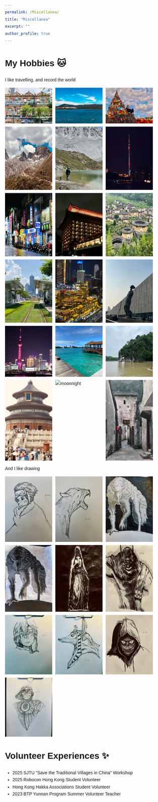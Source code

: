 ```yaml
---
permalink: /Miscellanea/
title: "Miscellanea"
excerpt: ""
author_profile: true
---
```


# My Hobbies 🐱
I like travelling, and record the world
<div style="display: flex; flex-wrap: wrap; gap: 10px;">
  <img src="/images/p1.jpg" alt="wolf 1" style="width: 150px; height: auto;">
  <img src="/images/p2.jpg" alt="wolf 2" style="width: 150px; height: auto;">
  <img src="/images/p3.jpg" alt="T" style="width: 150px; height: auto;">
  <img src="/images/p4.jpg" alt="batman" style="width: 150px; height: auto;">
  <img src="/images/p5.jpg" alt="girl" style="width: 150px; height: auto;">
  <img src="/images/p8.jpg" alt="moonnight" style="width: 150px; height: auto;">
  <img src="/images/p10.jpg" alt="moonnight" style="width: 150px; height: auto;">
  <img src="/images/p11.jpg" alt="moonnight" style="width: 150px; height: auto;">
  <img src="/images/p12.jpg" alt="moonnight" style="width: 150px; height: auto;">
  <img src="/images/p13.jpg" alt="moonnight" style="width: 150px; height: auto;">
  <img src="/images/p14.jpg" alt="moonnight" style="width: 150px; height: auto;">
  <img src="/images/p15.jpg" alt="moonnight" style="width: 150px; height: auto;">
  <img src="/images/sh.jpg" alt="moonnight" style="width: 150px; height: auto;">
  <img src="/images/maldives.jpg" alt="moonnight" style="width: 150px; height: auto;">
  <img src="/images/guilin.jpg" alt="moonnight" style="width: 150px; height: auto;">
  <img src="/images/BJ.jpg" alt="moonnight" style="width: 150px; height: auto;">
  <img src="/images/lj.jpg" alt="moonnight" style="width: 150px; height: auto;">
  <img src="/images/bz.jpg" alt="moonnight" style="width: 150px; height: auto;">
</div>

And I like drawing

<div style="display: flex; flex-wrap: wrap; gap: 10px;">
  <img src="/images/r.jpg" alt="wolf 1" style="width: 150px; height: auto;">
  <img src="/images/m.jpg" alt="wolf 1" style="width: 150px; height: auto;">
  <img src="/images/wolf1.jpg" alt="wolf 1" style="width: 150px; height: auto;">
  <img src="/images/wolf2.jpg" alt="wolf 2" style="width: 150px; height: auto;">
  <img src="/images/T.jpg" alt="T" style="width: 150px; height: auto;">
  <img src="/images/batman.jpg" alt="batman" style="width: 150px; height: auto;">
  <img src="/images/girl.jpg" alt="girl" style="width: 150px; height: auto;">
  <img src="/images/god.jpg" alt="god" style="width: 150px; height: auto;">
  <img src="/images/scary.jpg" alt="scary" style="width: 150px; height: auto;">
  <img src="/images/moonnight.jpg" alt="moonnight" style="width: 150px; height: auto;">
</div>


# Volunteer Experiences ✨
- 2025 SJTU "Save the Traditional Villages in China" Workshop
- 2025 Robocon Hong Kong Student Volunteer
- Hong Kong Hakka Associations Student Volunteer
- 2023 BTP Yunnan Program Summer Volunteer Teacher

<!DOCTYPE html>
<html lang="en">
<head>
    <meta charset="UTF-8">
    <meta name="viewport" content="width=device-width, initial-scale=1.0">
    <title>Simple Scrollbar Example</title>
    <style>
        body {
            font-family: Arial, sans-serif;
            margin: 0;
            padding: 1rem;
            line-height: 1.6;
        }

        .content {
            max-width: 600px;
            margin: auto;
        }

        .scroll-box {
            height: 300px;
            overflow-y: scroll;
            border: 1px solid #ccc;
            padding: 1rem;
            background-color: #f9f9f9;
        }
    </style>
</head>
<body>
    <div class="content">
        <h1>Scrollable Box</h1>
        <p>This is a box with a vertical scrollbar.</p>

        <div class="scroll-box">
            <p>Lorem ipsum dolor sit amet, consectetur adipiscing elit.</p>
            <p>Vestibulum accumsan, nisl in facilisis fermentum, justo lorem tincidunt enim, vitae cursus purus lorem at nulla.</p>
            <p>Praesent eget sem a sapien tristique euismod.</p>
            <p>Aliquam erat volutpat. Pellentesque nec quam nec justo tincidunt aliquam.</p>
            <p>Nullam blandit, nisl ac vulputate tincidunt, nisi eros tincidunt justo, nec posuere purus nunc quis velit.</p>
            <p>Etiam at sapien id justo sollicitudin sollicitudin.</p>
            <p>Morbi luctus, elit sed vehicula fermentum, eros libero dapibus leo, in vehicula velit nisl ut ante.</p>
            <p>Sed ac dui id est sollicitudin imperdiet ac ac risus.</p>
            <p>Nam ut nisi vitae ex vestibulum fermentum.</p>
            <p>Donec at arcu eget justo tincidunt dictum.</p>
            <p>In hac habitasse platea dictumst.</p>
            <p>Integer in erat sit amet nunc tincidunt bibendum.</p>
        </div>
    </div>
</body>
</html>

# Fun Facts About Me 😎
- I am also interested in fencing (HKU Epee fencing team), photography, drawing, basketball and guitar.
- I can speak four languages, English, Cantonese, Mandarin, and Southwestern Mandarin.
- I am "half HongKonger, half Sichuanese", and I used to live in Zhuhai (a beautiful small city) for more than 10 years.

<div style="display: flex; flex-wrap: wrap; gap: 10px;">
  <img src="/images/guitar.jpg" alt="wolf 1" style="width: 150px; height: auto;">
  <img src="/images/photography.jpg" alt="wolf 1" style="width: 150px; height: auto;">
  <img src="/images/fencing.jpg" alt="wolf 1" style="width: 150px; height: auto;">
</div>

<br>

